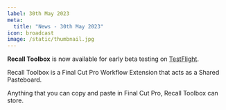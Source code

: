 ```yaml
---
label: 30th May 2023
meta:
  title: "News - 30th May 2023"
icon: broadcast
image: /static/thumbnail.jpg
---
```


**Recall Toolbox** is now available for early beta testing on [TestFlight](https://recalltoolbox.fcp.cafe).

Recall Toolbox is a Final Cut Pro Workflow Extension that acts as a Shared Pasteboard.

Anything that you can copy and paste in Final Cut Pro, Recall Toolbox can store.